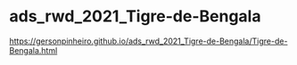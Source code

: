 # ads_rwd_2021_Tigre-de-Bengala
https://gersonpinheiro.github.io/ads_rwd_2021_Tigre-de-Bengala/Tigre-de-Bengala.html
